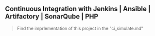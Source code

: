 ## Continuous Integration with Jenkins | Ansible | Artifactory | SonarQube | PHP

> Find the imprlementation of this project in the "ci_simulate.md"